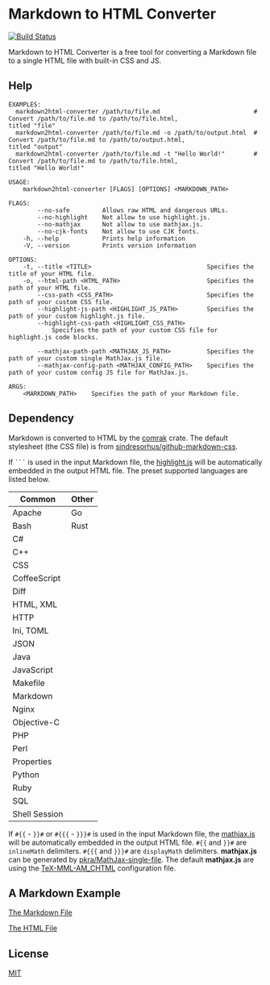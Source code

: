 Markdown to HTML Converter
====================

[![Build Status](https://travis-ci.org/magiclen/markdown2html-converter.svg?branch=master)](https://travis-ci.org/magiclen/markdown2html-converter)

Markdown to HTML Converter is a free tool for converting a Markdown file to a single HTML file with built-in CSS and JS.

## Help

```
EXAMPLES:
  markdown2html-converter /path/to/file.md                          # Convert /path/to/file.md to /path/to/file.html,
titled "file"
  markdown2html-converter /path/to/file.md -o /path/to/output.html  # Convert /path/to/file.md to /path/to/output.html,
titled "output"
  markdown2html-converter /path/to/file.md -t "Hello World!"        # Convert /path/to/file.md to /path/to/file.html,
titled "Hello World!"

USAGE:
    markdown2html-converter [FLAGS] [OPTIONS] <MARKDOWN_PATH>

FLAGS:
        --no-safe         Allows raw HTML and dangerous URLs.
        --no-highlight    Not allow to use highlight.js.
        --no-mathjax      Not allow to use mathjax.js.
        --no-cjk-fonts    Not allow to use CJK fonts.
    -h, --help            Prints help information
    -V, --version         Prints version information

OPTIONS:
    -t, --title <TITLE>                                Specifies the title of your HTML file.
    -o, --html-path <HTML_PATH>                        Specifies the path of your HTML file.
        --css-path <CSS_PATH>                          Specifies the path of your custom CSS file.
        --highlight-js-path <HIGHLIGHT_JS_PATH>        Specifies the path of your custom highlight.js file.
        --highlight-css-path <HIGHLIGHT_CSS_PATH>
            Specifies the path of your custom CSS file for highlight.js code blocks.

        --mathjax-path-path <MATHJAX_JS_PATH>          Specifies the path of your custom single MathJax.js file.
        --mathjax-config-path <MATHJAX_CONFIG_PATH>    Specifies the path of your custom config JS file for MathJax.js.

ARGS:
    <MARKDOWN_PATH>    Specifies the path of your Markdown file.
```

## Dependency

Markdown is converted to HTML by the [comrak](https://crates.io/crates/comrak) crate. The default stylesheet (the CSS file) is from [sindresorhus/github-markdown-css](https://github.com/sindresorhus/github-markdown-css). 

If ` ``` ` is used in the input Markdown file, the [highlight.js](https://highlightjs.org/) will be automatically embedded in the output HTML file. The preset supported languages are listed below.

|Common|Other|
|---|---|
|Apache|Go|
|Bash|Rust|
|C#|
|C++|
|CSS|
|CoffeeScript|
|Diff|
|HTML, XML|
|HTTP|
|Ini, TOML|
|JSON|
|Java|
|JavaScript|
|Makefile|
|Markdown|
|Nginx|
|Objective-C|
|PHP|
|Perl|
|Properties|
|Python|
|Ruby|
|SQL|
|Shell Session|

If `#{{` - `}}#` or `#{{{` - `}}}#` is used in the input Markdown file, the [mathjax.js](https://www.mathjax.org/) will be automatically embedded in the output HTML file. `#{{` and `}}#` are `inlineMath` delimiters. `#{{{` and `}}}#` are `displayMath` delimiters. **mathjax.js** can be generated by [pkra/MathJax-single-file](https://github.com/pkra/MathJax-single-file). The default **mathjax.js** are using the [TeX-MML-AM_CHTML](http://docs.mathjax.org/en/latest/config-files.html#the-tex-mml-am-chtml-configuration-file) configuration file.

## A Markdown Example

[The Markdown File](https://github.com/magiclen/markdown2html-converter/blob/master/example.md)

[The HTML File](https://jsfiddle.net/magiclen/jgs324w0/)

## License

[MIT](LICENSE)
